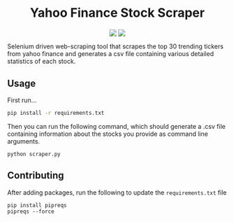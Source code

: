 <h1 align="center">
  <strong>
      Yahoo Finance Stock Scraper
  </strong>
</h1>

<p align="center">
    <img align="center" src="https://img.shields.io/badge/Selenium-43B02A?style=for-the-badge&logo=Selenium&logoColor=white"/>
    <img align="center" src="https://img.shields.io/badge/Python-FFD43B?style=for-the-badge&logo=python&logoColor=blue" />
</p>

Selenium driven web-scraping tool that scrapes the top 30 trending tickers from yahoo finance and generates a csv file containing various detailed statistics of each stock.

## Usage
First run...
```bash
pip install -r requirements.txt
```

Then you can run the following command, which should generate a .csv file containing information about the stocks you provide as command line arguments.
```
python scraper.py
```

## Contributing
After adding packages, run the following to update the `requirements.txt` file
```
pip install pipreqs 
pipreqs --force
```

